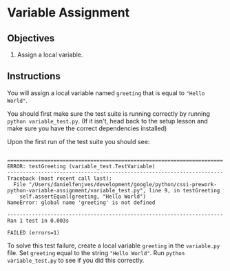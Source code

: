 # Variable Assignment

## Objectives

1. Assign a local variable.

## Instructions

You will assign a local variable named `greeting` that is equal to `"Hello World"`.

You should first make sure the test suite is running correctly by running `python variable_test.py`. (If it isn't, head back to the setup lesson and make sure you have the correct dependencies installed)

Upon the first run of the test suite you should see:

```

======================================================================
ERROR: testGreeting (variable_test.TestVariable)
----------------------------------------------------------------------
Traceback (most recent call last):
  File "/Users/danielfenjves/development/google/python/cssi-prework-python-variable-assignment/variable_test.py", line 9, in testGreeting
    self.assertEqual(greeting, "Hello World")
NameError: global name 'greeting' is not defined

----------------------------------------------------------------------
Ran 1 test in 0.003s

FAILED (errors=1)

```

To solve this test failure, create a local variable `greeting` in the `variable.py` file. Set `greeting` equal to the string `"Hello World"`. Run `python variable_test.py` to see if you did this correctly.

